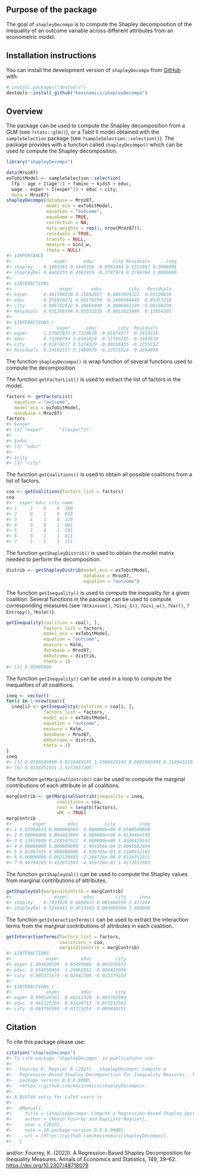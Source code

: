 
<!-- README.md is generated from README.Rmd. Please edit that file -->

## Purpose of the package

The goal of `shapleyDecompo` is to compute the Shapley decomposition of
the inequality of an outcome variable across different attributes from
an econometric model.

## Installation instructions

You can install the development version of `shapleyDecompo` from
[GitHub](https://github.com/kevinomics/shapleyDecompo) with:

``` r
# install.packages("devtools")
devtools::install_github("kevinomics/shapleyDecompo")
```

## Overview

The package can be used to compute the Shapley decomposition from a GLM
(see `?stats::glm()`), or a Tobit II model obtained with the
`sampleSelection` package (see `?sampleSelection::selection()`). The
package provides with a function called `shapleyDecompo()` which can be
used to compute the Shapley decomposition.

``` r
library("shapleyDecompo")
```

``` r
data(Mroz87)
exTobitModel <- sampleSelection::selection(
  lfp ~ age + I(age^2) + faminc + kids5 + educ,
  wage ~ exper + I(exper^2) + educ + city,
  data = Mroz87)
shapleyDecompo(database = Mroz87,
               model_eco = exTobitModel,
               equation = "outcome",
               equaGame = TRUE,
               correction = NA,
               data_weights = rep(1, nrow(Mroz87)),
               residuals = TRUE,
               transfo = NULL,
               measure = Gini_w,
               theta = NULL)
#> $IMPORTANCE
#>                exper      educ       city Residuals      ineq
#> shapley    0.1601363 0.1646356 -0.0991494 0.1351867 0.3608091
#> shapleyRel 0.4438255 0.4562955 -0.2747974 0.3746764 1.0000000
#> 
#> $INTERACTIONS
#>                  exper       educ          city   Residuals
#> exper      0.461500220 0.25692027 -0.0067629221  0.05120659
#> educ       0.256920271 0.66178250  0.1866944840  0.05353218
#> city      -0.006762922 0.18669448 -0.0006002239 -0.08138238
#> Residuals  0.051206594 0.05353218 -0.0813823840  0.15854305
#> 
#> $INTERACTIONS_r
#>                 exper      educ        city  Residuals
#> exper      1.27907033 0.7120670 -0.01874377  0.1419216
#> educ       0.71206704 1.8341624  0.51743285  0.1483670
#> city      -0.01874377 0.5174329 -0.00166355 -0.2255552
#> Residuals  0.14192157 0.1483670 -0.22555524  0.4394098
```

The function `shapleyDecompo()` is wrap function of several functions
used to compute the decomposition.

The function `getFactorList()` is used to extract the list of factors in
the model.

``` r
factors <- getFactorList(
   equation = "outcome",
   model_eco = exTobitModel,
   database = Mroz87)
factors
#> $exper
#> [1] "exper"      "I(exper^2)"
#> 
#> $educ
#> [1] "educ"
#> 
#> $city
#> [1] "city"
```

The function `getCoalitions()` is used to obtain all possible coalitions
from a list of factors.

``` r
coa <- getCoalitions(factors_list = factors)
coa
#>   exper educ city name
#> 1     1    0    0  100
#> 2     0    1    0  010
#> 3     1    1    0  110
#> 4     0    0    1  001
#> 5     1    0    1  101
#> 6     0    1    1  011
#> 7     1    1    1  111
```

The function `getShapleyDistrib()` is used to obtain the model matrix
needed to perform the decomposition.

``` r
distrib <- getShapleyDistrib(model_eco = exTobitModel,
                             database = Mroz87,
                             equation = "outcome")
```

The function `getInequality()` is used to compute the inequality for a
given coalition. Several functions in the package can be used to compute
corresponding measures (see `?Atkinson()`, `?Gini_G()`, `?Gini_w()`,
`?Var()`, `?Entropy()`, `?Kolm()`).

``` r
getInequality(coalition = coa[1, ],
              factors_list = factors,
              model_eco = exTobitModel,
              equation = "outcome",
              measure = Kolm,
              database = Mroz87,
              mXOutcome = distrib,
              theta = 1)
#> [1] 0.05905898
```

The function `getInequality()` can be used in a loop to compute the
inequalities of all coalitions.

``` r
ineq <- vector()
for(i in 1:nrow(coa)){
  ineq[i] <- getInequality(coalition = coa[i, ],
              factors_list = factors,
              model_eco = exTobitModel,
              equation = "outcome",
              measure = Kolm,
              database = Mroz87,
              mXOutcome = distrib,
              theta = 1)
}
ineq
#> [1] 0.0590589800 0.0134484195 1.4306429142 0.0005982804 0.1186432101
#> [6] 0.0134351911 1.4172637305
```

The function `getMarginalContrib()` can be used to compute the marginal
contributions of each attribute in all coalitions.

``` r
margContrib <- getMarginalContrib(inequality = ineq,
                   coalitions = coa,
                   nVar = length(factors),
                   wMC = TRUE)
margContrib
#>        exper        educ          city         ineq
#> 1 0.01968633 0.000000000  0.000000e+00 0.0590589800
#> 2 0.00000000 0.004482806  0.000000e+00 0.0134484195
#> 3 0.23619908 0.228597322  0.000000e+00 1.4306429142
#> 4 0.00000000 0.000000000  1.994268e-04 0.0005982804
#> 5 0.01967415 0.000000000  9.930705e-03 0.1186432101
#> 6 0.00000000 0.002139485 -2.204738e-06 0.0134351911
#> 7 0.46794285 0.432873507 -4.459728e-03 1.4172637305
```

The function `getShapleyVal()` can be used to compute the Shapley values
from marginal contributions of attributes.

``` r
getShapleyVal(marginalContrib = margContrib)
#>                exper      educ        city     ineq
#> shapley    0.7435024 0.6680931 0.005668199 1.417264
#> shapleyRel 0.5246041 0.4713965 0.003999396 1.000000
```

The function `getInteractionTerms()` can be used to extract the
interaction terms from the marginal contributions of attributes in each
coalition.

``` r
getInteractionTerms(factors_list = factors,
                    coalitions = coa,
                    marginalContrib = margContrib)
#> $INTERACTIONS
#>             exper        educ         city
#> exper 1.403828539  0.65495046  0.005375673
#> educ  0.654950456  1.29862052 -0.024423056
#> city  0.005375673 -0.02442306 -0.013379184
#> 
#> $INTERACTIONS_r
#>             exper        educ         city
#> exper 0.990520331  0.46212320  0.003792994
#> educ  0.462123204  0.91628713 -0.017232542
#> city  0.003792994 -0.01723254 -0.009440151
```

## Citation

To cite this package please use:

``` r
citation("shapleyDecompo") 
#> To cite package 'shapleyDecompo' in publications use:
#> 
#>   Fourrey K, Regnier B (2023). _shapleyDecompo: Compute a
#>   Regression-Based Shapley Decomposition for Inequality Measures_. R
#>   package version 0.0.0.9000,
#>   <https://github.com/kevinomics/shapleyDecompo/>.
#> 
#> A BibTeX entry for LaTeX users is
#> 
#>   @Manual{,
#>     title = {shapleyDecompo: Compute a Regression-Based Shapley Decomposition for Inequality Measures},
#>     author = {Kevin Fourrey and Baptiste Regnier},
#>     year = {2023},
#>     note = {R package version 0.0.0.9000},
#>     url = {https://github.com/kevinomics/shapleyDecompo/},
#>   }
```

and/or: Fourrey, K. (2023). A Regression-Based Shapley Decomposition for
Inequality Measures. Annals of Economics and Statistics, 149, 39–62.
<https://doi.org/10.2307/48718079>
